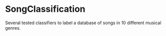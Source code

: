 # SongClassification
Several tested classifiers to label a database of songs in 10 different musical genres.
